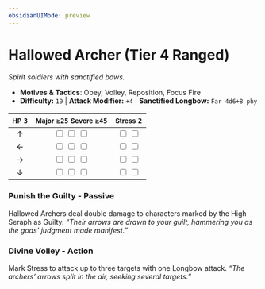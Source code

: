 ```yaml
---
obsidianUIMode: preview
---
```

# Hallowed Archer (Tier 4 Ranged)

*Spirit soldiers with sanctified bows.*

- **Motives & Tactics**: Obey, Volley, Reposition, Focus Fire
- **Difficulty:** `19` | **Attack Modifier:** `+4` | **Sanctified Longbow:** `Far 4d6+8 phy`

| <small>HP</small> `3` | <small>Major</small> `≥25` <small>Severe</small> `≥45` | <small>Stress</small> `2` |
|:-:|:-:|:-:|
| ↑ |  <input type="checkbox" unchecked id="e8e77d0d"> <input type="checkbox" unchecked id="0dae4168"> <input type="checkbox" unchecked id="47631b27"> |  <input type="checkbox" unchecked id="d1d06157"> <input type="checkbox" unchecked id="aef223f8"> |
| ← |  <input type="checkbox" unchecked id="b8086fe2"> <input type="checkbox" unchecked id="a3f869b7"> <input type="checkbox" unchecked id="cbe01712"> |  <input type="checkbox" unchecked id="d429353c"> <input type="checkbox" unchecked id="5bb0eeb2"> |
| → |  <input type="checkbox" unchecked id="788398d3"> <input type="checkbox" unchecked id="a2a85d5d"> <input type="checkbox" unchecked id="2b2a3791"> |  <input type="checkbox" unchecked id="c4df7fd7"> <input type="checkbox" unchecked id="7e89a14f"> |
| ↓ |  <input type="checkbox" unchecked id="2d2beaa5"> <input type="checkbox" unchecked id="31a12915"> <input type="checkbox" unchecked id="773c9596"> |  <input type="checkbox" unchecked id="46b09162"> <input type="checkbox" unchecked id="a7a2f34a"> |

### Punish the Guilty - Passive

Hallowed Archers deal double damage to characters marked by the High Seraph as Guilty. *“Their arrows are drawn to your guilt, hammering you as the gods’ judgment made manifest.”*

### Divine Volley - Action

Mark Stress to attack up to three targets with one Longbow attack. *“The archers’ arrows split in the air, seeking several targets.”*
